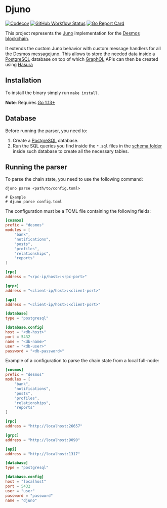 # Djuno

[![Codecov](https://img.shields.io/codecov/c/github/desmos-labs/djuno)](https://codecov.io/gh/desmos-labs/djuno)
[![GitHub Workflow Status](https://img.shields.io/github/workflow/status/desmos-labs/djuno/Tests)](https://github.com/desmos-labs/djuno/actions)
[![Go Report Card](https://goreportcard.com/badge/github.com/desmos-labs/djuno)](https://goreportcard.com/report/github.com/desmos-labs/djuno)

This project represents the [Juno](https://github.com/desmos-labs/juno) implementation for
the [Desmos blockchain](https://github.com/desmos-labs/desmos).

It extends the custom Juno behavior with custom message handlers for all the Desmos messagejuno. This allows to store
the needed data inside a [PostgreSQL](https://www.postgresql.org/) database on top of
which [GraphQL](https://graphql.org/) APIs can then be created using [Hasura](https://hasura.io/)

## Installation

To install the binary simply run `make install`.

**Note**: Requires [Go 1.13+](https://golang.org/dl/)

## Database

Before running the parser, you need to:

1. Create a [PostgreSQL](https://www.postgresql.org/) database.
2. Run the SQL queries you find inside the `*.sql` files in the [schema folder](schema) inside such database to create
   all the necessary tables.

## Running the parser

To parse the chain state, you need to use the following command:

```shell
djuno parse <path/to/config.toml>

# Example
# djuno parse config.toml 
```

The configuration must be a TOML file containing the following fields:

```toml
[cosmos]
prefix = "desmos"
modules = [
    "bank",
    "notifications",
    "posts",
    "profiles",
    "relationships",
    "reports"
]

[rpc]
address = "<rpc-ip/host>:<rpc-port>"

[grpc]
address = "<client-ip/host>:<client-port>"

[api]
address = "<client-ip/host>:<client-port>"

[database]
type = "postgresql"

[database.config]
host = "<db-host>"
port = 5432
name = "<db-name>"
user = "<db-user>"
password = "<db-password>"
```

Example of a configuration to parse the chain state from a local full-node:

```toml
[cosmos]
prefix = "desmos"
modules = [
    "bank",
    "notifications",
    "posts",
    "profiles",
    "relationships",
    "reports"
]

[rpc]
address = "http://localhost:26657"

[grpc]
address = "http://localhost:9090"

[api]
address = "http://localhost:1317"

[database]
type = "postgresql"

[database.config]
host = "localhost"
port = 5432
user = "user"
password = "password"
name = "djuno"
```

